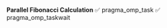 **Parallel Fibonacci Calculation**
:white_check_mark: pragma_omp_task
:white_check_mark: pragma_omp_taskwait
